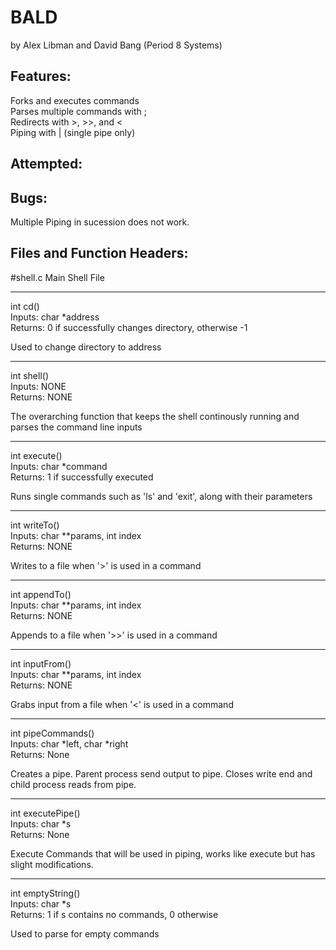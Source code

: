 BALD
============
by Alex Libman and David Bang (Period 8 Systems)

## Features:
Forks and executes commands<br>
Parses multiple commands with ;<br>
Redirects with >, >>, and <<br>
Piping with | (single pipe only)<br>

## Attempted:

## Bugs:
Multiple Piping in sucession does not work.<br>

## Files and Function Headers:
#shell.c
Main Shell File
_______________
int cd()<br>
Inputs: char *address<br>
Returns: 0 if successfully changes directory, otherwise -1<br>

Used to change directory to address<br>
_______________
int shell()<br>
Inputs: NONE<br>
Returns: NONE<br>

The overarching function that keeps the shell continously running and parses the command line inputs<br>
_______________
int execute()<br>
Inputs: char *command<br>
Returns: 1 if successfully executed<br>

Runs single commands such as 'ls' and 'exit', along with their parameters<br>
_______________
int writeTo()<br>
Inputs: char **params, int index<br>
Returns: NONE<br>

Writes to a file when '>' is used in a command<br>
_______________
int appendTo()<br>
Inputs: char **params, int index<br>
Returns: NONE<br>

Appends to a file when '>>' is used in a command<br>
_______________
int inputFrom()<br>
Inputs: char **params, int index<br>
Returns: NONE<br>

Grabs input from a file when '<' is used in a command<br>
_______________
int pipeCommands()<br>
Inputs: char *left, char *right<br>
Returns: None<br>

Creates a pipe. Parent process send output to pipe. Closes write end and child process reads from pipe.
_______________
int executePipe()<br>
Inputs: char *s<br>
Returns: None<br>

Execute Commands that will be used in piping, works like execute but has slight modifications.
_______________
int emptyString()<br>
Inputs: char *s<br>
Returns: 1 if s contains no commands, 0 otherwise<br>

Used to parse for empty commands<br>
